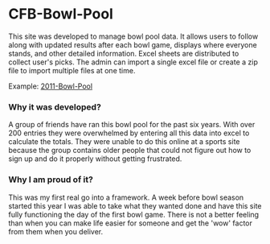 # CFB-Bowl-Pool

This site was developed to manage bowl pool data. It allows users to follow along with updated results after each bowl game, 
displays where everyone stands, and other detailed information. Excel sheets are distributed to collect user's picks. 
The admin can import a single excel file or create a zip file to import multiple files at one time.

Example: [2011-Bowl-Pool](http://sportsbark.com/gbg)

### Why it was developed?

A group of friends have ran this bowl pool for the past six years. With over 200 entries they were overwhelmed by entering 
all this data into excel to calculate the totals. They were unable to do this online at a sports site because the group contains 
older people that could not figure out how to sign up and do it properly without getting frustrated.

### Why I am proud of it?

This was my first real go into a framework. A week before bowl season started this year I was able to take what they wanted done 
and have this site fully functioning the day of the first bowl game. There is not a better feeling than when 
you can make life easier for someone and get the 'wow' factor from them when you deliver.

